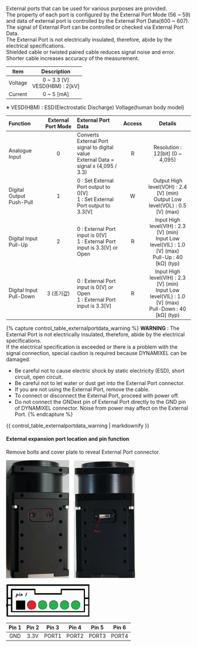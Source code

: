External ports that can be used for various purposes are provided.  
The property of each port is configured by the External Port Mode (56 ~ 59) and data of external port is controlled by the External Port Data(600 ~ 607).  
The signal of External Port can be controlled or checked via External Port Data.  
The External Port is not electrically insulated, therefore, abide by the electrical specifications.  
Shielded cable or twisted paired cable reduces signal noise and error.  
Shorter cable increases accuracy of the measurement.

| Item  | Description                               |
| :---: | :--------------------------------: |
| Voltage  | 0 ~ 3.3 [V]<br />VESD(HBM) : 2[kV] |
| Current  | 0 ~ 5 [mA]                         |

※ VESD(HBM) : ESD(Electrostatic Discharge) Voltage(human body model)

| Function                     | External Port Mode      | External Port Data                                                                      | Access  | Details                                                                                                            |
| :----------------------  | :---------------------: | :-------------------------------------------------------------------------------------  | :----: | :-------------------------------------------------------------------------------------------------------------: |
| Analogue Input           | 0                       | Converts External Port signal to digital value<br />External Data = signal x (4,095 / 3.3) | R      | Resolution : 12[bit] (0 ~ 4,095)                                                                                |
| Digital Output Push-Pull | 1                       | 0 : Set External Port output to 0[V]<br />1 : Set External Port output to 3.3[V]    | W      | Output High level(VOH) : 2.4 [V] (min)<br />Output Low level(VOL) : 0.5 [V] (max)                               |
| Digital Input Pull-Up    | 2                       | 0 : External Port input is 0[V]<br />1 : External Port input is 3.3[V] or Open        | R      | Input High level(VIH) : 2.3 [V] (min)<br />Input Low level(VIL) : 1.0 [V] (max)<br />Pull-Up : 40 [k&ohm;] (typ)   |
| Digital Input Pull-Down  | 3 (초기값)              | 0 : External Port input is 0[V] or Open <br />1 : External Port input is 3.3[V]       | R      | Input High level(VIH) : 2.3 [V] (min)<br />Input Low level(VIL) : 1.0 [V] (max)<br />Pull-Down : 40 [k&ohm;] (typ) |

{% capture control_table_externalportdata_warning %}
**WARNING** : The External Port is not electrically insulated, therefore, abide by the electrical specifications.  
If the electrical specification is exceeded or there is a problem with the signal connection, special caution is required because DYNAMIXEL can be damaged.  
- Be careful not to cause electric shock by static electricity (ESD), short circuit, open circuit.
- Be careful not to let water or dust get into the External Port connector.
- If you are not using the External Port, remove the cable.
- To connect or disconnect the External Port, proceed with power off.
- Do not connect the GNDext pin of External Port directly to the GND pin of DYNAMIXEL connector. Noise from power may affect on the External Port.
{% endcapture %}

<div class="notice--warning">{{ control_table_externalportdata_warning | markdownify }}</div>

#### External expansion port location and pin function
Remove bolts and cover plate to reveal External Port connector.

![](/assets/images/dxl/pro/pro_external_port.png)

![](/assets/images/dxl/pro/pro_external_port_pinout.png)

| Pin 1 | Pin 2 | Pin 3 | Pin 4 | Pin 5 | Pin 6 |
|:-----:|:-----:|:-----:|:-----:|:-----:|:-----:|
|  GND  | 3.3V  | PORT1 | PORT2 | PORT3 | PORT4 |

